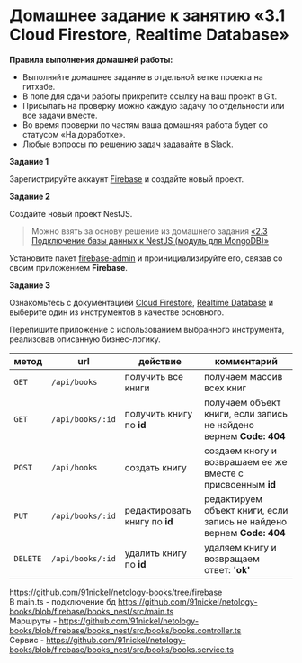 # Домашнее задание к занятию «3.1 Cloud Firestore, Realtime Database»

**Правила выполнения домашней работы:**
* Выполняйте домашнее задание в отдельной ветке проекта на гитхабе.
* В поле для сдачи работы прикрепите ссылку на ваш проект в Git.
* Присылать на проверку можно каждую задачу по отдельности или все задачи вместе.
* Во время проверки по частям ваша домашняя работа будет со статусом «На доработке».
* Любые вопросы по решению задач задавайте в Slack.

**Задание 1**

Зарегистрируйте аккаунт [Firebase](https://firebase.google.com/) и создайте новый проект. 

**Задание 2**

Создайте новый проект NestJS.
> Можно взять за основу решение из домашнего задания [«2.3 Подключение базы данных к NestJS (модуль для MongoDB)»](https://github.com/netology-code/ndtnf-homeworks/tree/master/008-nestjs-db)  



Установите пакет [firebase-admin](https://firebase.google.com/docs/admin/setup#prerequisites) и проинициализируйте его, связав со своим приложением **Firebase**.

**Задание 3**

Ознакомьтесь с документацией  [Cloud Firestore](https://firebase.google.com/docs/firestore), [Realtime Database](https://firebase.google.com/docs/database) и выберите один из инструментов в качестве основного.

Перепишите приложение с использованием выбранного инструмента, реализовав описанную бизнес-логику.   

метод | url | действие | комментарий
--- | --- | ---  | ---
`GET` | `/api/books` | получить все книги | получаем массив всех книг
`GET` | `/api/books/:id` | получить книгу по **id** | получаем объект книги, если запись не найдено вернем **Code: 404** 
`POST` | `/api/books` | создать книгу | создаем кногу и возврашаем ее же вместе с присвоенным **id**
`PUT` | `/api/books/:id` | редактировать книгу по **id** |  редактируем объект книги, если запись не найдено вернем **Code: 404**
`DELETE` | `/api/books/:id` | удалить книгу по **id** | удаляем книгу и возвращаем ответ: **'ok'**


https://github.com/91nickel/netology-books/tree/firebase  
В main.ts - подключение бд https://github.com/91nickel/netology-books/blob/firebase/books_nest/src/main.ts  
Маршруты - https://github.com/91nickel/netology-books/blob/firebase/books_nest/src/books/books.controller.ts  
Сервис - https://github.com/91nickel/netology-books/blob/firebase/books_nest/src/books/books.service.ts  
  

